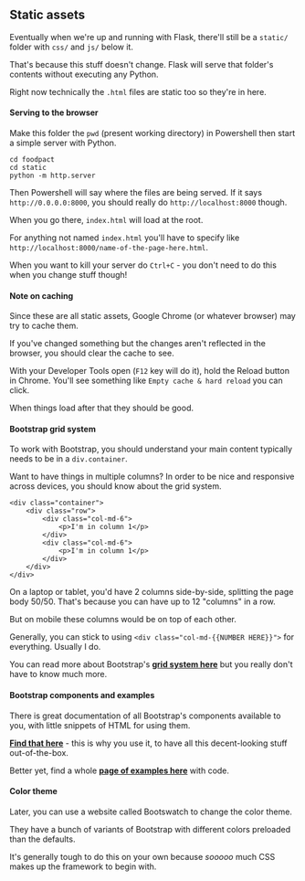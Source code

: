 
## Static assets

Eventually when we're up and running with Flask, there'll still be a `static/` folder with `css/` and `js/` below it.

That's because this stuff doesn't change. Flask will serve that folder's contents without executing any Python.

Right now technically the `.html` files are static too so they're in here.

#### Serving to the browser

Make this folder the `pwd` (present working directory) in Powershell then start a simple server with Python.

```
cd foodpact
cd static
python -m http.server
```

Then Powershell will say where the files are being served. If it says `http://0.0.0.0:8000`, you should really do `http://localhost:8000` though.

When you go there, `index.html` will load at the root.

For anything not named `index.html` you'll have to specify like `http://localhost:8000/name-of-the-page-here.html`.

When you want to kill your server do `Ctrl+C` - you don't need to do this when you change stuff though!

#### Note on caching

Since these are all static assets, Google Chrome (or whatever browser) may try to cache them.

If you've changed something but the changes aren't reflected in the browser, you should clear the cache to see.

With your Developer Tools open (`F12` key will do it), hold the Reload button in Chrome. You'll see something like `Empty cache & hard reload` you can click.

When things load after that they should be good.

#### Bootstrap grid system

To work with Bootstrap, you should understand your main content typically needs to be in a `div.container`.

Want to have things in multiple columns? In order to be nice and responsive across devices, you should know about the grid system.

```
<div class="container">
    <div class="row">
        <div class="col-md-6">
            <p>I'm in column 1</p>
        </div>
        <div class="col-md-6">
            <p>I'm in column 1</p>
        </div>
    </div>
</div>
```

On a laptop or tablet, you'd have 2 columns side-by-side, splitting the page body 50/50. That's because you can have up to 12 "columns" in a row.

But on mobile these columns would be on top of each other.

Generally, you can stick to using `<div class="col-md-{{NUMBER HERE}}">` for everything. Usually I do.

You can read more about Bootstrap's [**grid system here**](https://getbootstrap.com/docs/4.0/layout/grid/) but you really don't have to know much more.

#### Bootstrap components and examples

There is great documentation of all Bootstrap's components available to you, with little snippets of HTML for using them.

[**Find that here**](https://getbootstrap.com/docs/4.0/components/alerts/) - this is why you use it, to have all this decent-looking stuff out-of-the-box.

Better yet, find a whole [**page of examples here**](https://getbootstrap.com/docs/4.0/examples/) with code.

#### Color theme

Later, you can use a website called Bootswatch to change the color theme.

They have a bunch of variants of Bootstrap with different colors preloaded than the defaults.

It's generally tough to do this on your own because *sooooo* much CSS makes up the framework to begin with.

